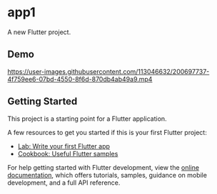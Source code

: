 # app1

A new Flutter project.

## Demo

https://user-images.githubusercontent.com/113046632/200697737-4f759ee6-07bd-4550-8f6d-870db4ab49a9.mp4

## Getting Started

This project is a starting point for a Flutter application.

A few resources to get you started if this is your first Flutter project:

- [Lab: Write your first Flutter app](https://docs.flutter.dev/get-started/codelab)
- [Cookbook: Useful Flutter samples](https://docs.flutter.dev/cookbook)

For help getting started with Flutter development, view the
[online documentation](https://docs.flutter.dev/), which offers tutorials,
samples, guidance on mobile development, and a full API reference.
